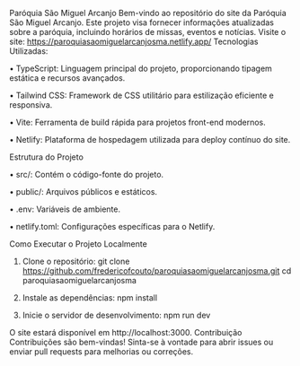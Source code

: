 Paróquia São Miguel Arcanjo
Bem-vindo ao repositório do site da Paróquia São Miguel Arcanjo. Este projeto visa fornecer informações atualizadas sobre a paróquia, incluindo horários de missas, eventos e notícias.
Visite o site: https://paroquiasaomiguelarcanjosma.netlify.app/
Tecnologias Utilizadas:

• TypeScript: Linguagem principal do projeto, proporcionando tipagem estática e recursos avançados.

• Tailwind CSS: Framework de CSS utilitário para estilização eficiente e responsiva.

• Vite: Ferramenta de build rápida para projetos front-end modernos.

• Netlify: Plataforma de hospedagem utilizada para deploy contínuo do site.

Estrutura do Projeto

• src/: Contém o código-fonte do projeto.

• public/: Arquivos públicos e estáticos.

• .env: Variáveis de ambiente.

• netlify.toml: Configurações específicas para o Netlify.

Como Executar o Projeto Localmente
1. Clone o repositório:
   git clone https://github.com/fredericofcouto/paroquiasaomiguelarcanjosma.git
   cd paroquiasaomiguelarcanjosma

2. Instale as dependências:
   npm install

3. Inicie o servidor de desenvolvimento:
   npm run dev

O site estará disponível em http://localhost:3000.
Contribuição
Contribuições são bem-vindas! Sinta-se à vontade para abrir issues ou enviar pull requests para melhorias ou correções.

